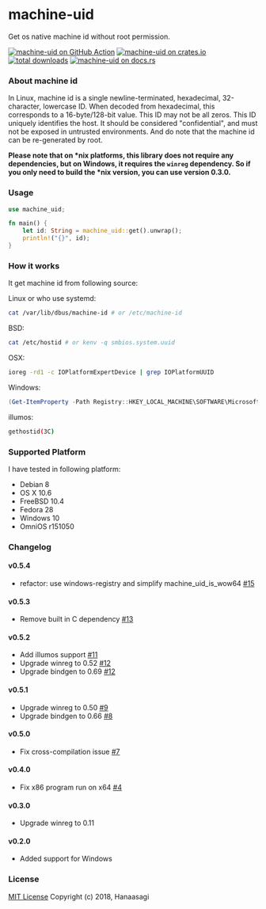 # machine-uid

Get os native machine id without root permission.

[![machine-uid on GitHub Action][action-image]][action]
[![machine-uid on crates.io][cratesio-image]][cratesio]
[![total downloads][downloads-image]][cratesio]
[![machine-uid on docs.rs][docsrs-image]][docsrs]

[action-image]: https://github.com/Hanaasagi/machine-uid/actions/workflows/rust.yml/badge.svg
[action]: https://github.com/Hanaasagi/machine-uid/actions/workflows/rust.yml
[cratesio-image]: https://img.shields.io/crates/v/machine-uid.svg
[downloads-image]: https://img.shields.io/crates/d/machine-uid
[cratesio]: https://crates.io/crates/machine-uid
[docsrs-image]: https://docs.rs/machine-uid/badge.svg
[docsrs]: https://docs.rs/machine-uid

### About machine id

In Linux, machine id is a single newline-terminated, hexadecimal, 32-character, lowercase ID. When decoded from hexadecimal, this corresponds to a 16-byte/128-bit value. This ID may not be all zeros. This ID uniquely identifies the host. It should be considered "confidential", and must not be exposed in untrusted environments. And do note that the machine id can be re-generated by root.

**Please note that on \*nix platforms, this library does not require any dependencies,
but on Windows, it requires the `winreg` dependency. So if you only need to build the \*nix version,
you can use version 0.3.0.**

### Usage

```Rust
use machine_uid;

fn main() {
    let id: String = machine_uid::get().unwrap();
    println!("{}", id);
}

```

### How it works

It get machine id from following source:

Linux or who use systemd:

```Bash
cat /var/lib/dbus/machine-id # or /etc/machine-id
```

BSD:

```Bash
cat /etc/hostid # or kenv -q smbios.system.uuid
```

OSX:

```Bash
ioreg -rd1 -c IOPlatformExpertDevice | grep IOPlatformUUID
```

Windows:

```powershell
(Get-ItemProperty -Path Registry::HKEY_LOCAL_MACHINE\SOFTWARE\Microsoft\Cryptography).MachineGuid
```

illumos:

```Bash
gethostid(3C)
```

### Supported Platform

I have tested in following platform:

- Debian 8
- OS X 10.6
- FreeBSD 10.4
- Fedora 28
- Windows 10
- OmniOS r151050

### Changelog

#### v0.5.4

- refactor: use windows-registry and simplify machine_uid_is_wow64 [#15](https://github.com/Hanaasagi/machine-uid/pull/15)

#### v0.5.3

- Remove built in C dependency [#13](https://github.com/Hanaasagi/machine-uid/pull/13)

#### v0.5.2

- Add illumos support [#11](https://github.com/Hanaasagi/machine-uid/pull/11)
- Upgrade winreg to 0.52 [#12](https://github.com/Hanaasagi/machine-uid/pull/12)
- Upgrade bindgen to 0.69 [#12](https://github.com/Hanaasagi/machine-uid/pull/12)

#### v0.5.1

- Upgrade winreg to 0.50 [#9](https://github.com/Hanaasagi/machine-uid/pull/9)
- Upgrade bindgen to 0.66 [#8](https://github.com/Hanaasagi/machine-uid/pull/8)

#### v0.5.0

- Fix cross-compilation issue [#7](https://github.com/Hanaasagi/machine-uid/pull/7)

#### v0.4.0

- Fix x86 program run on x64 [#4](https://github.com/Hanaasagi/machine-uid/pull/4)

#### v0.3.0

- Upgrade winreg to 0.11

#### v0.2.0

- Added support for Windows

### License

[MIT License](https://github.com/Hanaasagi/machine-id/blob/master/LICENSE) Copyright (c) 2018, Hanaasagi
